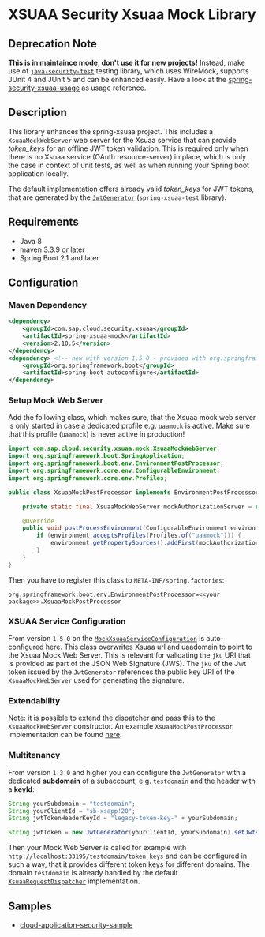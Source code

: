 # XSUAA Security Xsuaa Mock Library

## Deprecation Note
**This is in maintaince mode, don't use it for new projects!**
Instead, make use of [`java-security-test`](/java-security-test) testing library, which uses WireMock, supports JUnit 4 and JUnit 5 and can be enhanced easily. Have a look at the [spring-security-xsuaa-usage](/samples/spring-security-xsuaa-usage) as usage reference.

## Description
This library enhances the spring-xsuaa project. This includes a `XsuaaMockWebServer` web server for the Xsuaa service that can provide *token_keys* for an offline JWT token validation. This is required only when there is no Xsuaa service (OAuth resource-server) in place, which is only the case in context of unit tests, as well as when running your Spring boot application locally.

The default implementation offers already valid *token_keys* for JWT tokens, that are generated by the [`JwtGenerator`](/spring-xsuaa-test/src/main/java/com/sap/cloud/security/xsuaa/test/JwtGenerator.java) (`spring-xsuaa-test` library).

## Requirements
- Java 8
- maven 3.3.9 or later
- Spring Boot 2.1 and later

## Configuration

### Maven Dependency
```xml
<dependency>
    <groupId>com.sap.cloud.security.xsuaa</groupId>
    <artifactId>spring-xsuaa-mock</artifactId>
    <version>2.10.5</version>
</dependency>
<dependency> <!-- new with version 1.5.0 - provided with org.springframework.boot:spring-boot-starter:jar -->
    <groupId>org.springframework.boot</groupId>
    <artifactId>spring-boot-autoconfigure</artifactId>
</dependency>
```

### Setup Mock Web Server
Add the following class, which makes sure, that the Xsuaa mock web server is only started in case a dedicated profile e.g. `uaamock` is active. Make sure that this profile (`uaamock`) is never active in production!

```java
import com.sap.cloud.security.xsuaa.mock.XsuaaMockWebServer;
import org.springframework.boot.SpringApplication;
import org.springframework.boot.env.EnvironmentPostProcessor;
import org.springframework.core.env.ConfigurableEnvironment;
import org.springframework.core.env.Profiles;

public class XsuaaMockPostProcessor implements EnvironmentPostProcessor {

	private static final XsuaaMockWebServer mockAuthorizationServer = new XsuaaMockWebServer();

	@Override
	public void postProcessEnvironment(ConfigurableEnvironment environment, SpringApplication application) {
		if (environment.acceptsProfiles(Profiles.of("uaamock"))) {
			environment.getPropertySources().addFirst(mockAuthorizationServer);
		}
	}
}
```

Then you have to register this class to `META-INF/spring.factories`:

```
org.springframework.boot.env.EnvironmentPostProcessor=<<your package>>.XsuaaMockPostProcessor
```

### XSUAA Service Configuration

From version `1.5.0` on the [`MockXsuaaServiceConfiguration`](src/main/java/com/sap/cloud/security/xsuaa/mock/MockXsuaaServiceConfiguration.java) is auto-configured [here](src/main/java/com/sap/cloud/security/xsuaa/mock/autoconfiguration/XsuaaMockAutoConfiguration.java). This class overwrites Xsuaa url and uaadomain to point to the Xsuaa Mock Web Server. This is relevant for validating the `jku` URI that is provided as part of the JSON Web Signature (JWS). The `jku` of the Jwt token issued by the `JwtGenerator` references the public key URI of the `XsuaaMockWebServer` used for generating the signature.

### Extendability
Note: it is possible to extend the dispatcher and pass this to the `XsuaaMockWebServer` constructor. An example `XsuaaMockPostProcessor` implementation can be found [here](src/test/java/com/sap/cloud/security/xsuaa/mock/XsuaaMockPostProcessor.java).

### Multitenancy
From version `1.3.0` and higher you can configure the `JwtGenerator` with a dedicated **subdomain** of a subaccount, e.g. `testdomain` and the header with a **keyId**:
```java
String yourSubdomain = "testdomain";
String yourClientId = "sb-xsapp!20";
String jwtTokenHeaderKeyId = "legacy-token-key-" + yourSubdomain;

String jwtToken = new JwtGenerator(yourClientId, yourSubdomain).setJwtHeaderKeyId(jwtTokenHeaderKeyId).getToken().getTokenValue();
```

Then your Mock Web Server is called for example with `http://localhost:33195/testdomain/token_keys` and can be configured in such a way, that it provides different token keys for different domains. The domain `testdomain` is already handled by the default [`XsuaaRequestDispatcher`](src/main/java/com/sap/cloud/security/xsuaa/mock/XsuaaRequestDispatcher.java) implementation.

## Samples
- [cloud-application-security-sample](https://github.com/SAP-samples/cloud-application-security-sample)
